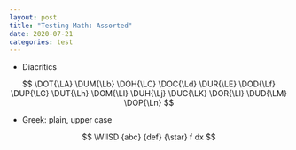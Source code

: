 ```yaml
---
layout: post
title: "Testing Math: Assorted"
date: 2020-07-21
categories: test
---
```




- Diacritics

$$
  \DOT{\LA} \DUM{\Lb} \DOH{\LC} \DOC{\Ld} \DUR{\LE} \DOD{\Lf} \DUP{\LG}
  \DUT{\Lh} \DOM{\LI} \DUH{\Lj} \DUC{\LK} \DOR{\Ll} \DUD{\LM} \DOP{\Ln} $$

- Greek: plain, upper case

<!--
$$
  \GG \GD \GQ \GL \GP \GS \GU \GF \GY \GW $$

- Greek: plain, lower case

$$
  \Ga \Gb \Gg \Gd \Ge \Gz \Gh \Gq \Gi \Gk \Gl \Gm
  \Gn \Gi \Gp \Gr \Gs \Gt \Gu \Gf \Gx \Gy \Gw $$
-->


$$ \WIISD {abc} {def} {\star} f dx $$

<!--

$$\frac{4\LA}{3\La}$$

$$\int_{\LA}^{\frac{3}{\La}}$$

$$A_1^2 \dot {A}_1^2 \frac{4A}{3a} \int_A^{\frac{3}{a}}$$
-->

<!--
$$\LA_1^2 \DOD{\LA}_1^2 \DUD{\LA}_1^2 \La \DOD{\La} \DUD{\La}$$
$$\LA_1^2 \DOT{\LA}_1^2 \DUT{\LA}_1^2 \La \DOT{\La} \DUT{\La}$$
$$\LA_1^2 \DOM{\LA}_1^2 \DUM{\LA}_1^2 \La \DOM{\La} \DUM{\La}$$
$$\LA_1^2 \DOR{\LA}_1^2 \DUR{\LA}_1^2 \La \DOR{\La} \DUR{\La}$$

$$\LA_1^2 \DOC{\LA}_1^2 \DUC{\LA}_1^2 \La \DOC{\La} \DUC{\La}$$
$$\LA_1^2 \DOH{\LA}_1^2 \DUH{\LA}_1^2 \La \DOH{\La} \DUH{\La}$$
$$\LA_1^2 \DOP{\LA}_1^2 \DUP{\LA}_1^2 \La \DOP{\La} \DUP{\La}$$

$$\Lg_1^2 \DOD{\Lg}_1^2 \DUD{\Lg}_1^2 \Lf \DOD{\Lf} \DUD{\Lf}$$
$$\Lg_1^2 \DOT{\Lg}_1^2 \DUT{\Lg}_1^2 \Lf \DOT{\Lf} \DUT{\Lf}$$
$$\Lg_1^2 \DOM{\Lg}_1^2 \DUM{\Lg}_1^2 \Lf \DOM{\Lf} \DUM{\Lf}$$
$$\Lg_1^2 \DOR{\Lg}_1^2 \DUR{\Lg}_1^2 \Lf \DOR{\Lf} \DUR{\Lf}$$

$$\Lg_1^2 \DOC{\Lg}_1^2 \DUC{\Lg}_1^2 \Lf \DOC{\Lf} \DUC{\Lf}$$
$$\Lg_1^2 \DOH{\Lg}_1^2 \DUH{\Lg}_1^2 \Lf \DOH{\Lf} \DUH{\Lf}$$
$$\Lg_1^2 \DOP{\Lg}_1^2 \DUP{\Lg}_1^2 \Lf \DOP{\Lf} \DUP{\Lf}$$
-->
